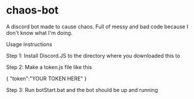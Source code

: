 # chaos-bot
A discord bot made to cause chaos. Full of messy and bad code because I don't know what I'm doing.

Usage Instructions

Step 1: Install Discord.JS to the directory where you downloaded this to

Step 2: Make a token.js file like this 

{
"token":"YOUR TOKEN HERE"
}

Step 3: Run botStart.bat and the bot should be up and running 
